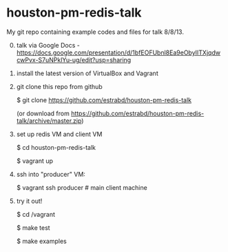 houston-pm-redis-talk
=====================

My git repo containing example codes and files for talk 8/8/13.

0. talk via Google Docs - 
	https://docs.google.com/presentation/d/1bfEOFUbnl8Ea9eObyIITXjqdwcwPvx-S7uNPklYu-ug/edit?usp=sharing

1. install the latest version of VirtualBox and Vagrant

2. git clone this repo from github

	$ git clone https://github.com/estrabd/houston-pm-redis-talk

	(or download from https://github.com/estrabd/houston-pm-redis-talk/archive/master.zip)

3. set up redis VM and client VM

	$ cd houston-pm-redis-talk

	$ vagrant up

4. ssh into "producer" VM:

	$ vagrant ssh producer # main client machine

5. try it out!

	$ cd /vagrant

	$ make test

	$ make examples
